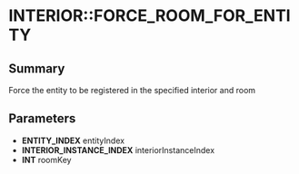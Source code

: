 # INTERIOR::FORCE_ROOM_FOR_ENTITY

## Summary
Force the entity to be registered in the specified interior and room

## Parameters
* **ENTITY_INDEX** entityIndex
* **INTERIOR_INSTANCE_INDEX** interiorInstanceIndex
* **INT** roomKey